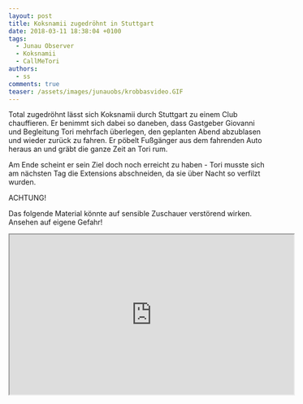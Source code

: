 ```yaml
---
layout: post
title: Koksnamii zugedröhnt in Stuttgart
date: 2018-03-11 18:38:04 +0100
tags:
  - Junau Observer
  - Koksnamii
  - CallMeTori
authors:
  - ss
comments: true
teaser: /assets/images/junauobs/krobbasvideo.GIF
---
```

<p>Total zugedröhnt lässt sich Koksnamii durch Stuttgart zu einem Club chauffieren. Er benimmt sich dabei so daneben, dass Gastgeber Giovanni und Begleitung Tori mehrfach überlegen, den geplanten Abend abzublasen und wieder zurück zu fahren. Er pöbelt Fußgänger aus dem fahrenden Auto heraus an und gräbt die ganze Zeit an Tori rum.</p>
<p>Am Ende scheint er sein Ziel doch noch erreicht zu haben - Tori musste sich am nächsten Tag die Extensions abschneiden, da sie über Nacht so verfilzt wurden.</p>
<p>ACHTUNG!</p>
<p>Das folgende Material könnte auf sensible Zuschauer verstörend wirken. Ansehen auf eigene Gefahr!</p>
<iframe width="560" height="315" src="https://www.youtube-nocookie.com/embed/Neg3ell5wSs?rel=0" allowfullscreen=""></iframe>

